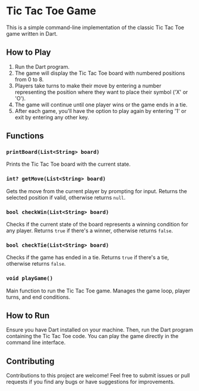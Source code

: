 # Tic Tac Toe Game

This is a simple command-line implementation of the classic Tic Tac Toe game written in Dart.

## How to Play

1. Run the Dart program.
2. The game will display the Tic Tac Toe board with numbered positions from 0 to 8.
3. Players take turns to make their move by entering a number representing the position where they want to place their symbol ('X' or 'O').
4. The game will continue until one player wins or the game ends in a tie.
5. After each game, you'll have the option to play again by entering '1' or exit by entering any other key.

## Functions

### `printBoard(List<String> board)`

Prints the Tic Tac Toe board with the current state.

### `int? getMove(List<String> board)`

Gets the move from the current player by prompting for input. Returns the selected position if valid, otherwise returns `null`.

### `bool checkWin(List<String> board)`

Checks if the current state of the board represents a winning condition for any player. Returns `true` if there's a winner, otherwise returns `false`.

### `bool checkTie(List<String> board)`

Checks if the game has ended in a tie. Returns `true` if there's a tie, otherwise returns `false`.

### `void playGame()`

Main function to run the Tic Tac Toe game. Manages the game loop, player turns, and end conditions.

## How to Run

Ensure you have Dart installed on your machine. Then, run the Dart program containing the Tic Tac Toe code. You can play the game directly in the command line interface.

## Contributing

Contributions to this project are welcome! Feel free to submit issues or pull requests if you find any bugs or have suggestions for improvements.

